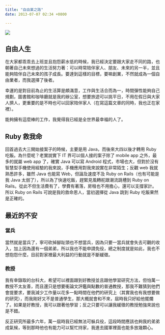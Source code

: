 ```yaml
---
title: "自由業之路"
date: 2013-07-07 02:34 +0800

---
```


![](/images/freedom.jpg)

## 自由人生

在大家都乖乖去上班並且抱怨薪水低的時候，我已經決定要跟大家走不同的路，也朝著自己未來想過的生活努力著：可以時常陪伴家人、朋友、未來的另一半，並且能夠陪伴自己未來的孩子成長。要達到這樣的目標，要嘛創業，不然就成為一個自由業者，而我選擇了後者。

幸運的是對目前為止的生活算是頗滿意，工作與生活合而為一，時間彈性能夠自己規劃，圖書館和咖啡廳就是我的辦公室，想要旅遊可以挑平日，不用在假日與大家人擠人，更重要的是不時也可以回家陪伴家人（在寫這篇文章的同時，我也正在家裡）。

能夠擁有這麼棒的工作，我覺得我已經是全世界最幸福的人了。

## Ruby 救我命

回首過去大三開始接案子的時候，主要是用 Java，而後來大四以後才轉用 Ruby 吃飯。為什麼呢？老實說實下 IT 界可以個人接的案子除了 mobile app 之外，最多的就屬 web app 了，確實 Java 可以寫 Android 程式，市場也大，但對於沒有智慧型手機使用經驗的我來說，手機應用對我來說實在非常陌生；反觀 web 我就熟悉許多，雖然 Java 也能寫 Web，但論及速度不及 Ruby on Rails（也有可能是我 Java 太弱了），所以為了快速吃飯，趕緊見風轉舵跟潮流跳槽到 Ruby on Rails。從此不但生活費有了，學費有著落，房租也不用擔心，還可以支撐家計。所以 Ruby on Rails 可說是我的救命恩人，當初選擇從 Java 跳到 Ruby 吃飯果然是正確的。

## 最近的不安

### 當兵

當然就是當兵了，寧可砍掉腳趾頭也不想當兵，因為只要一當兵就會失去可觀的收入，加上因為還有一個弟弟，所以我也不能申請免役，總之制度就是如此，我也不想抱怨什麼，目前對家裡最大利益的行動就是不斷緩徵。

### 教授

我有幸錄取的台科大，希望可以裡面跟到好教授並且跟他學習研究方法，但怕萬一教授不太友善，而且還只是想要衝論文評鑑與點數的普通教授，那我不難猜到他們會提要求，要我減少工作量以花多一點時間在他們的研究上（其實我也有我想要做的研究），而我剛好又不是普通學生，那大概就會和不來，屆時我只好給他擺爛了。如果是好教授，我可以跟著他學習；反之只要可以讓我緩徵的教授勉強來說也是不錯。

反正研究所最多六年，萬一屆時我已經無法可躲兵役，這段時間應該也夠我的弟弟成氣候，等到那時他也有能力可以幫忙持家，我進去國軍裡面也能多放幾顆心。
